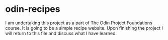 # odin-recipes

I am undertaking this project as a part of The Odin Project Foundations course. It is going to be a simple recipe website. Upon finishing the project I will return to this file and discuss what I have learned.